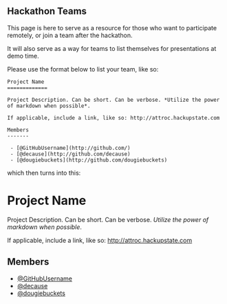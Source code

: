 Hackathon Teams
---------------

This page is here to serve as a resource for those who want to participate
remotely, or join a team after the hackathon.

It will also serve as a way for teams to list themselves for presentations at
demo time.

Please use the format below to list your team, like so:


```
Project Name
=============

Project Description. Can be short. Can be verbose. *Utilize the power of markdown when possible*.

If applicable, include a link, like so: http://attroc.hackupstate.com

Members
-------

 - [@GitHubUsername](http://github.com/)
 - [@decause](http://github.com/decause)
 - [@dougiebuckets](http://github.com/dougiebuckets)
```

which then turns into this:

Project Name
=============

Project Description. Can be short. Can be verbose. *Utilize the power of markdown when possible*.

If applicable, include a link, like so: http://attroc.hackupstate.com

Members
-------

 - [@GitHubUsername](http://github.com/)
 - [@decause](http://github.com/decause)
 - [@dougiebuckets](http://github.com/dougiebuckets)


